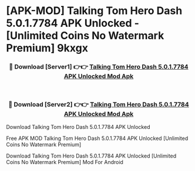 # [APK-MOD] Talking Tom Hero Dash 5.0.1.7784 APK Unlocked - [Unlimited Coins No Watermark Premium] 9kxgx



<div align="center">
<h3>🔴 Download [Server1] 👉👉 <a href="https://momento.my/?title=Talking_Tom_Hero_Dash_5.0.1.7784_APK_Unlocked">Talking Tom Hero Dash 5.0.1.7784 APK Unlocked Mod Apk</a></h3><br>

<h3>🔴 Download [Server2] 👉👉 <a href="https://momento.my/?title=Talking_Tom_Hero_Dash_5.0.1.7784_APK_Unlocked">Talking Tom Hero Dash 5.0.1.7784 APK Unlocked Mod Apk</a></h3>
</div>



Download Talking Tom Hero Dash 5.0.1.7784 APK Unlocked 

Free APK MOD Talking Tom Hero Dash 5.0.1.7784 APK Unlocked [Unlimited Coins No Watermark Premium]

Download Talking Tom Hero Dash 5.0.1.7784 APK Unlocked [Unlimited Coins No Watermark Premium] Mod For Android
